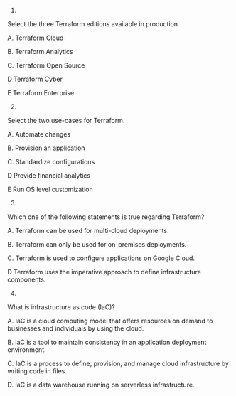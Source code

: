 1.
Select the three Terraform editions available in production.

A. Terraform Cloud


B. Terraform Analytics


C. Terraform Open Source


D Terraform Cyber


E Terraform Enterprise



2.
Select the two use-cases for Terraform.

A. Automate changes


B. Provision an application


C. Standardize configurations


D Provide financial analytics


E Run OS level customization



3.
Which one of the following statements is true regarding Terraform?

A. Terraform can be used for multi-cloud deployments.


B. Terraform can only be used for on-premises deployments.


C. Terraform is used to configure applications on Google Cloud.


D Terraform uses the imperative approach to define infrastructure components.



4.
What is infrastructure as code (IaC)?

A. IaC is a cloud computing model that offers resources on demand to businesses and individuals by using the cloud.


B. IaC is a tool to maintain consistency in an application deployment environment.


C. IaC is a process to define, provision, and manage cloud infrastructure by writing code in files.


D. IaC is a data warehouse running on serverless infrastructure.

